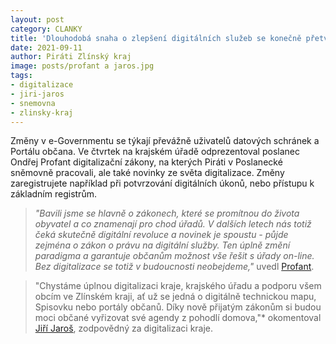 ```yaml
---
layout: post
category: CLANKY
title: 'Dlouhodobá snaha o zlepšení digitálních služeb se konečně přetváří v realitu'
date: 2021-09-11
author: Piráti Zlínský kraj
image: posts/profant a jaros.jpg
tags: 
- digitalizace
- jiri-jaros
- snemovna
- zlinsky-kraj
---
```


Změny v e-Governmentu se týkají převážně uživatelů datových schránek a Portálu občana. Ve čtvrtek na krajském úřadě odprezentoval poslanec Ondřej Profant digitalizační zákony, na kterých Piráti v Poslanecké sněmovně pracovali, ale také novinky ze světa digitalizace. Změny zaregistrujete například při potvrzování digitálních úkonů, nebo přístupu k základním registrům.

> *"Bavili jsme se hlavně o zákonech, které se promítnou do života obyvatel a co znamenají pro chod úřadů. V dalších letech nás totiž čeká skutečně digitální revoluce a novinek je spoustu - půjde zejména o zákon o právu na digitální služby. Ten úplně změní paradigma a garantuje občanům možnost vše řešit s úřady on-line. Bez digitalizace se totiž v budoucnosti neobejdeme,"* uvedl [Profant](https://praha.pirati.cz/lide/ondrej-profant/).
>  

> "Chystáme úplnou digitalizaci kraje, krajského úřadu a podporu všem obcím ve Zlínském kraji, ať už se jedná o digitálně technickou mapu, Spisovku nebo portály občanů. Díky nově přijatým zákonům si budou moci občané vyřizovat své agendy z pohodlí domova,"* okomentoval [Jiří Jaroš](https://zlinsky.pirati.cz/lide/jiri-jaros/), zodpovědný za digitalizaci kraje. 
> 




